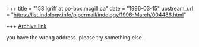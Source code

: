 +++
title = "158 lgriff at po-box.mcgill.ca"
date = "1996-03-15"
upstream_url = "https://list.indology.info/pipermail/indology/1996-March/004486.html"

+++
[Archive link](https://list.indology.info/pipermail/indology/1996-March/004486.html)

you have the wrong address.  please try something else.




